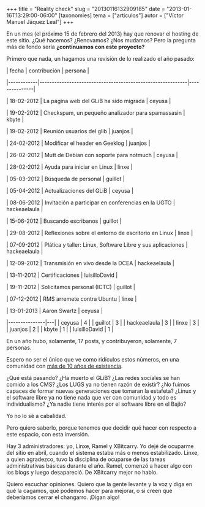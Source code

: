 +++
title = "Reality check"
slug = "20130116132909185"
date = "2013-01-16T13:29:00-06:00"
[taxonomies]
tema = ["articulos"]
autor = ["Víctor Manuel Jáquez Leal"]
+++

En un mes (el próximo 15 de febrero del 2013) hay que renovar el hosting de este
sitio. ¿Qué hacemos? ¿Renovamos? ¿Nos mudamos? Pero la pregunta más de fondo
sería **¿continuamos con este proyecto?**

Primero que nada, un hagamos una revisión de lo realizado el año pasado:

<!-- more -->

<!-- pyml disable-next-line line-length -->
| fecha      | contribución                                               | persona       |
<!-- pyml disable-next-line line-length -->
|------------|------------------------------------------------------------|---------------|
<!-- pyml disable-next-line line-length -->
| 18-02-2012 | La página web del GLiB ha sido migrada                     | ceyusa        |
<!-- pyml disable-next-line line-length -->
| 19-02-2012 | Checkspam, un pequeño analizador para spamassasin          | kbyte         |
<!-- pyml disable-next-line line-length -->
| 19-02-2012 | Reunión usuarios del glib                                  | juanjos       |
<!-- pyml disable-next-line line-length -->
| 24-02-2012 | Modificar el header en Geeklog                             | juanjos       |
<!-- pyml disable-next-line line-length -->
| 26-02-2012 | Mutt de Debian con soporte para notmuch                    | ceyusa        |
<!-- pyml disable-next-line line-length -->
| 28-02-2012 | Ayuda para iniciar en Linux                                | linxe         |
<!-- pyml disable-next-line line-length -->
| 05-03-2012 | Búsqueda de personal                                       | guillot       |
<!-- pyml disable-next-line line-length -->
| 05-04-2012 | Actualizaciones del GLiB                                   | ceyusa        |
<!-- pyml disable-next-line line-length -->
| 08-06-2012 | Invitación a participar en conferencias en la UGTO         | hackeaelaula  |
<!-- pyml disable-next-line line-length -->
| 15-06-2012 | Buscando escribanos                                        | guillot       |
<!-- pyml disable-next-line line-length -->
| 29-08-2012 | Reflexiones sobre el entorno de escritorio en Linux        | linxe         |
<!-- pyml disable-next-line line-length -->
| 07-09-2012 | Plática y taller: Linux, Software Libre y sus aplicaciones | hackeaelaula  |
<!-- pyml disable-next-line line-length -->
| 12-09-2012 | Transmisión en vivo desde la DCEA                          | hackeaelaula  |
<!-- pyml disable-next-line line-length -->
| 13-11-2012 | Certificaciones                                            | luisilloDavid |
<!-- pyml disable-next-line line-length -->
| 19-11-2012 | Solicitamos personal (ICTC)                                | guillot       |
<!-- pyml disable-next-line line-length -->
| 07-12-2012 | RMS arremete contra Ubuntu                                 | linxe         |
<!-- pyml disable-next-line line-length -->
| 13-01-2013 | Aaron Swartz                                               | ceyusa        |

|---------------|---|
| ceyusa        | 4 |
| guillot       | 3 |
| hackeaelaula  | 3 |
| linxe         | 3 |
| juanjos       | 2 |
| kbyte         | 1 |
| luisilloDavid | 1 |

En un año hubo, solamente, 17 posts, y contribuyeron, solamente, 7 personas.

Espero no ser el único que ve como ridículos estos números, en una comunidad con
[más de 10 años de
existencia](http://www.glib.org.mx/article.php?story=20010719095630103).

¿Qué está pasando? ¿Ha muerto el GLiB? ¿Las redes sociales se han comido a los
CMS? ¿Los LUGS ya no tienen razón de existir? ¿No fuimos capaces de formar
nuevas generaciones que tomaran la estafeta? ¿Linux y el software libre ya no
tiene nada que ver con comunidad y todo es individualismo? ¿Ya nadie tiene
interés por el software libre en el Bajío?

Yo no lo sé a cabalidad.

Pero quiero saberlo, porque tenemos que decidir qué hacer con respecto a este
espacio, con esta inversión.

Hay 3 administradores: yo, Linxe, Ramel y XBitcarry. Yo dejé de ocuparme del
sitio en abril, cuando el sistema estaba más o menos estabilizado. Linxe, a
quien agradezco, tuvo la disciplina de ocuparse de las tareas administrativas
básicas durante el año. Ramel, comenzó a hacer algo con los blogs y luego
desapareció. De XBitcarry mejor no hablo.

Quiero escuchar opiniones. Quiero que la gente levante y la voz y diga en qué la
cagamos, qué podemos hacer para mejorar, o si creen que deberíamos cerrar el
changarro. ¡Digan algo!
